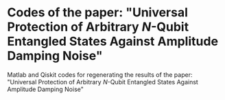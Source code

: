 # Codes of the paper: "Universal Protection of Arbitrary $N$-Qubit Entangled States Against Amplitude Damping Noise"

Matlab and Qiskit codes for regenerating the results of the paper: "Universal Protection of Arbitrary $N$-Qubit Entangled States Against Amplitude Damping Noise"
